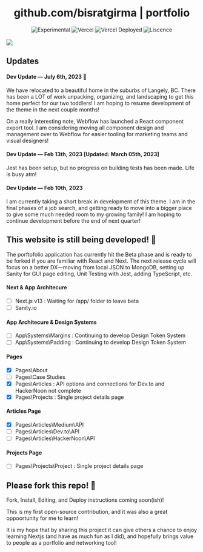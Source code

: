 <div align="center">
  <h1>github.com/bisratgirma | portfolio</h1>
  <p></p>
  <img src="https://img.shields.io/badge/stability-beta-blue.svg" alt="Experimental">
  <img src="https://vercelbadge.vercel.app/api/atlamors/portfolio-theme" alt="Vercel">
  <img src="https://therealsujitk-vercel-badge.vercel.app/?app=portfolio-theme-jqe0jhmif-atlamors.vercel.app" alt="Vercel Deployed">
  <img src="https://img.shields.io/github/license/atlamors/portfolio-theme" alt="Liscence">
  <br><br>
</div>

<img src="https://www.andrewnelson.net/img/preview.png">

## Updates

#### Dev Update — July 6th, 2023 🥰

We have relocated to a beautiful home in the suburbs of Langely, BC. There has been a LOT of work unpacking, organizing, and landscaping to get this home perfect for our two toddlers! I am hoping to resume development of the theme in the next couple months!

On a really interesting note, Webflow has launched a React component export tool. I am considering moving all component design and management over to Webflow for easier tooling for marketing teams and visual designers!

#### Dev Update — Feb 13th, 2023 [Updated: March 05th, 2023]

Jest has been setup, but no progress on building tests has been made. Life is busy atm!

#### Dev Update — Feb 10th, 2023

I am currently taking a short break in development of this theme. I am in the final phases of a job search, and getting ready to move into a bigger place to give some much needed room to my growing family! I am hoping to continue development before the end of next quarter!

## This website is still being developed! 🥳

The porftofolio application has currently hit the Beta phase and is ready to be forked if you are familiar with React and Next. The next release cycle will focus on a better DX—moving from local JSON to MongoDB, setting up Sanity for GUI page editing, Unit Testing with Jest, adding TypeScript, etc.

#### Next & App Architecure

- [ ] Next.js v13 : Waiting for /app/ folder to leave beta
- [ ] Sanity.io

#### App Architecure & Design Systems

- [ ] App\Systems\Margins : Continuing to develop Design Token System
- [ ] App\Systems\Padding : Continuing to develop Design Token System

#### Pages

- [x] Pages\About
- [ ] Pages\Case Studies
- [x] Pages\Articles : API options and connections for Dev.to and HackerNoon not complete
- [x] Pages\Projects : Single project details page

#### Articles Page

- [x] Pages\Articles\Medium\API
- [ ] Pages\Articles\Dev.to\API
- [ ] Pages\Articles\HackerNoon\API

#### Projects Page

- [ ] Pages\Projects\Project : Single project details page

## Please fork this repo! 🦄

Fork, Install, Editing, and Deploy instructions coming soon(ish)!

This is my first open-source contribution, and it was also a great oppoortunity for me to learn!

It is my hope that by sharing this project it can give others a chance to enjoy learning Nextjs (and have as much fun as I did), and hopefully brings value to people as a portfolio and networking tool!
